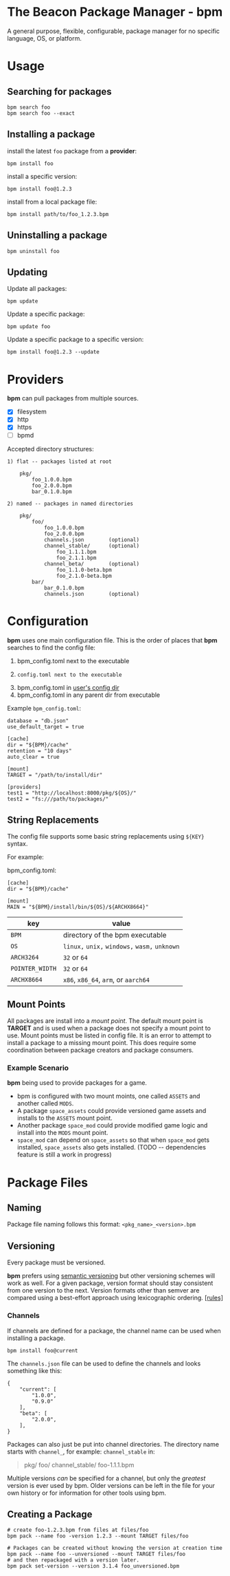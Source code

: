 # The Beacon Package Manager - bpm

A general purpose, flexible, configurable, package manager for no specific language, OS, or platform.

# Usage

## Searching for packages

    bpm search foo
    bpm search foo --exact

## Installing a package

install the latest `foo` package from a **provider**:

    bpm install foo

install a specific version:

    bpm install foo@1.2.3

install from a local package file:

    bpm install path/to/foo_1.2.3.bpm

## Uninstalling a package

    bpm uninstall foo

## Updating

Update all packages:

    bpm update

Update a specific package:

    bpm update foo

Update a specific package to a specific version:

    bpm install foo@1.2.3 --update

# Providers

**bpm** can pull packages from multiple sources.

- [x] filesystem
- [x] http
- [x] https
- [ ] bpmd

Accepted directory structures:

    1) flat -- packages listed at root

        pkg/
            foo_1.0.0.bpm
            foo_2.0.0.bpm
            bar_0.1.0.bpm

    2) named -- packages in named directories

        pkg/
            foo/
                foo_1.0.0.bpm
                foo_2.0.0.bpm
                channels.json        (optional)
                channel_stable/      (optional)
                    foo_1.1.1.bpm
                    foo_2.1.1.bpm
                channel_beta/        (optional)
                    foo_1.1.0-beta.bpm
                    foo_2.1.0-beta.bpm
            bar/
                bar_0.1.0.bpm
                channels.json        (optional)

# Configuration

**bpm** uses one main configuration file.
This is the order of places that **bpm** searches to find the config file:

1. bpm_config.toml next to the executable
2.     config.toml next to the executable
3. bpm_config.toml in [user's config dir](https://docs.rs/directories/latest/directories/struct.BaseDirs.html#method.config_dir)
4. bpm_config.toml in any parent dir from executable


Example `bpm_config.toml`:

    database = "db.json"
    use_default_target = true

    [cache]
    dir = "${BPM}/cache"
    retention = "10 days"
    auto_clear = true

    [mount]
    TARGET = "/path/to/install/dir"

    [providers]
    test1 = "http://localhost:8000/pkg/${OS}/"
    test2 = "fs:///path/to/packages/"

## String Replacements

The config file supports some basic string replacements using `${KEY}` syntax.

For example:

bpm_config.toml:

    [cache]
    dir = "${BPM}/cache"

    [mount]
    MAIN = "${BPM}/install/bin/${OS}/${ARCHX8664}"

| key | value |
|-----|-------|
| `BPM` | directory of the bpm executable |
| `OS`  | `linux,` `unix,` `windows,` `wasm,` `unknown` |
| `ARCH3264` | `32` or `64` |
| `POINTER_WIDTH` | `32` or `64` |
| `ARCHX8664` | `x86`, `x86_64`, `arm`, or `aarch64` |

## Mount Points
All packages are install into a *mount point*.
The default mount point is **TARGET** and is used when a package does not specify a mount point to use.
Mount points must be listed in config file.
It is an error to attempt to install a package to a missing mount point.
This does require some coordination between package creators and package consumers.

### Example Scenario
 **bpm** being used to provide packages for a game.

- bpm is configured with two mount moints, one called `ASSETS` and another called `MODS`.
- A package `space_assets` could provide versioned game assets and installs to the `ASSETS` mount point.
- Another package `space_mod` could provide modified game logic and install into the `MODS` mount point.
- `space_mod` can depend on `space_assets` so that when `space_mod` gets installed, `space_assets` also gets installed. (TODO -- dependencies feature is still a work in progress)

# Package Files

## Naming

Package file naming follows this format: `<pkg_name>_<version>.bpm`

## Versioning

Every package must be versioned.

**bpm** prefers using [semantic versioning](https://semver.org) but other versioning schemes will work as well.
For a given package, version format should stay consistent from one version to the next.
Version formats other than semver are compared using a best-effort approach using lexicographic ordering. [[rules]](https://docs.rs/version-compare/latest/version_compare/)

### Channels
If channels are defined for a package, the channel name can be used when installing a package.

    bpm install foo@current

The `channels.json` file can be used to define the channels and looks something like this:

```
{
    "current": [
        "1.0.0",
        "0.9.0"
    ],
    "beta": [
        "2.0.0",
    ],
}
```

Packages can also just be put into channel directories. The directory name starts with `channel_`, for example: `channel_stable` in:

>    pkg/
>        foo/
>            channel_stable/
>                foo-1.1.1.bpm

Multiple versions *can* be specified for a channel, but only the *greatest* version is ever used by bpm. Older versions can be left in the file for your own history or for information for other tools using bpm.

## Creating a Package

    # create foo-1.2.3.bpm from files at files/foo
    bpm pack --name foo -version 1.2.3 --mount TARGET files/foo

    # Packages can be created without knowing the version at creation time
    bpm pack --name foo --unversioned --mount TARGET files/foo
    # and then repackaged with a version later.
    bpm pack set-version --version 3.1.4 foo_unversioned.bpm

